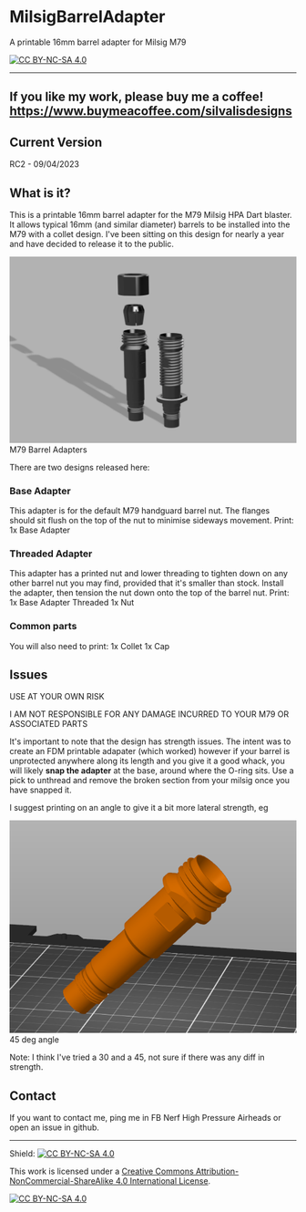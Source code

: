 # MilsigBarrelAdapter
A printable 16mm barrel adapter for Milsig M79

[![CC BY-NC-SA 4.0][cc-by-nc-sa-image]][cc-by-nc-sa]

 ---------------
 If you like my work, please buy me a coffee!
 https://www.buymeacoffee.com/silvalisdesigns
 ---------------
 
 ## Current Version
 
 RC2 - 09/04/2023
 
 ## What is it?
 
 This is a printable 16mm barrel adapter for the M79 Milsig HPA Dart blaster. It allows typical 16mm (and similar diameter) barrels to be installed into the M79 with a collet design. I've been sitting on this design for nearly a year and have decided to release it to the public. 
 
 
  ![image](/images/Adapters.png)
 M79 Barrel Adapters
 
There are two designs released here:
 
 ### Base Adapter 
 This adapter is for the default M79 handguard barrel nut. The flanges should sit flush on the top of the nut to minimise sideways movement.
 Print:
 1x Base Adapter
 
 ### Threaded Adapter
 This adapter has a printed nut and lower threading to tighten down on any other barrel nut you may find, provided that it's smaller than stock. Install the adapter, then tension the nut down onto the top of the barrel nut.
 Print:
 1x Base Adapter Threaded
 1x Nut
 
 ### Common parts
 You will also need to print:
 1x Collet
 1x Cap
 
 
 
 ## Issues
 
 USE AT YOUR OWN RISK
 
I AM NOT RESPONSIBLE FOR ANY DAMAGE INCURRED TO YOUR M79 OR ASSOCIATED PARTS
 
 It's important to note that the design has strength issues. The intent was to create an FDM printable adapater (which worked) however if your barrel is unprotected anywhere along its length and you give it a good whack, you will likely **snap the adapter** at the base, around where the O-ring sits. Use a pick to unthread and remove the broken section from your milsig once you have snapped it.
 
 I suggest printing on an angle to give it a bit more lateral strength, eg
 
   ![image](/images/Angle.png)
 45 deg angle
 
 Note: I think I've tried a 30 and a 45, not sure if there was any diff in strength.
 
 
 ## Contact
 
 If you want to contact me, ping me in FB Nerf High Pressure Airheads or open an issue in github.


---------------


Shield: [![CC BY-NC-SA 4.0][cc-by-nc-sa-shield]][cc-by-nc-sa]

This work is licensed under a
[Creative Commons Attribution-NonCommercial-ShareAlike 4.0 International License][cc-by-nc-sa].

[![CC BY-NC-SA 4.0][cc-by-nc-sa-image]][cc-by-nc-sa]

[cc-by-nc-sa]: http://creativecommons.org/licenses/by-nc-sa/4.0/
[cc-by-nc-sa-image]: https://licensebuttons.net/l/by-nc-sa/4.0/88x31.png
[cc-by-nc-sa-shield]: https://img.shields.io/badge/License-CC%20BY--NC--SA%204.0-lightgrey.svg
